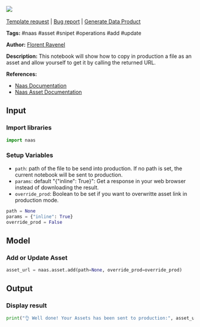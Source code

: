 <a href="https://app.naas.ai/user-redirect/naas/downloader?url=https://raw.githubusercontent.com/jupyter-naas/awesome-notebooks/master/Naas/Naas_Add_or_Update_Asset.ipynb" target="_parent"><img src="https://naasai-public.s3.eu-west-3.amazonaws.com/Open_in_Naas_Lab.svg"/></a><br><br><a href="https://github.com/jupyter-naas/awesome-notebooks/issues/new?assignees=&labels=&template=template-request.md&title=Tool+-+Action+of+the+notebook+">Template request</a> | <a href="https://github.com/jupyter-naas/awesome-notebooks/issues/new?assignees=&labels=bug&template=bug_report.md&title=Naas+-+Add+or+Update+Asset:+Error+short+description">Bug report</a> | <a href="https://app.naas.ai/user-redirect/naas/downloader?url=https://raw.githubusercontent.com/jupyter-naas/awesome-notebooks/master/Naas/Naas_Start_data_product.ipynb" target="_parent">Generate Data Product</a>

**Tags:** #naas #asset #snipet #operations #add #update

**Author:** [Florent Ravenel](https://www.linkedin.com/in/florent-ravenel/)

**Description:** This notebook will show how to copy in production a file as an asset and allow yourself to get it by calling the returned URL.

**References:**
- [Naas Documentation](https://docs.naas.ai/)
- [Naas Asset Documentation](https://docs.naas.ai/features/asset)

## Input

### Import libraries


```python
import naas
```

### Setup Variables
- `path`: path of the file to be send into production. If no path is set, the current notebook will be sent to production.
- `params`: default "{"inline": True}": Get a response in your web browser instead of downloading the result.
- `override_prod`: Boolean to be set if you want to overwritte asset link in production mode.


```python
path = None
params = {"inline": True}
override_prod = False
```

## Model

### Add or Update Asset


```python
asset_url = naas.asset.add(path=None, override_prod=override_prod)
```

## Output

### Display result


```python
print("👌 Well done! Your Assets has been sent to production:", asset_url)
```

 
